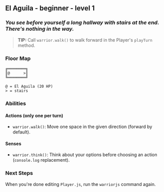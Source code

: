 ## El Aguila - beginner - level 1

### _You see before yourself a long hallway with stairs at the end. There's nothing in the way._

> **TIP:** Call `warrior.walk()` to walk forward in the Player's `playTurn`
> method.

### Floor Map

```
╔════════╗
║@      >║
╚════════╝

@ = El Aguila (20 HP)
> = stairs
```

### Abilities

#### Actions (only one per turn)

* `warrior.walk()`: Move one space in the given direction (forward by default).

#### Senses

* `warrior.think()`: Think about your options before choosing an action
  (`console.log` replacement).

### Next Steps

When you're done editing `Player.js`, run the `warriorjs` command again.
